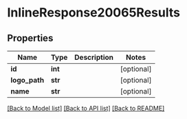 # InlineResponse20065Results

## Properties
Name | Type | Description | Notes
------------ | ------------- | ------------- | -------------
**id** | **int** |  | [optional] 
**logo_path** | **str** |  | [optional] 
**name** | **str** |  | [optional] 

[[Back to Model list]](../README.md#documentation-for-models) [[Back to API list]](../README.md#documentation-for-api-endpoints) [[Back to README]](../README.md)


